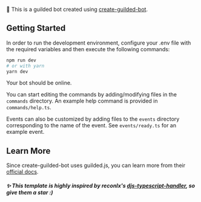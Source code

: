 🚀 This is a guilded bot created using [create-guilded-bot](https://github.com/CompeyDev/create-guilded-bot).

## Getting Started
In order to run the development environment, configure your .env file with the required variables and then execute the following commands:
```bash
npm run dev
# or with yarn
yarn dev
```

Your bot should be online.

You can start editing the commands by adding/modifying files in the `commands` directory. An example help command is provided in
`commands/help.ts`.

Events can also be customized by adding files to the `events` directory corresponding to the name of the event. See `events/ready.ts` for an example event.

## Learn More
Since create-guilded-bot uses guilded.js, you can learn more from their [official docs](https://guilded.js.org/).


##### ✨ This template is highly inspired by reconlx's [djs-typescript-handler](https://github.com/reconlx/djs-typescript-handler), so give them a star :)
